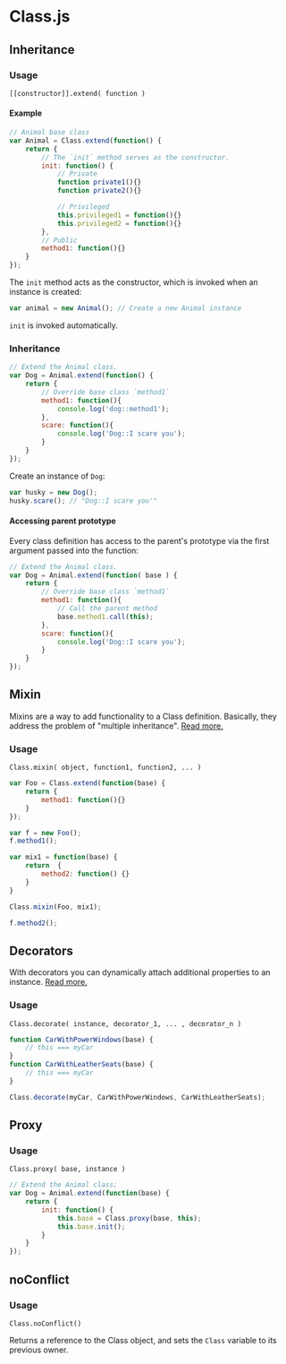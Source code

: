 # Class.js

## Inheritance

### Usage

`[[constructor]].extend( function )`

#### Example

```javascript
// Animal base class
var Animal = Class.extend(function() {
    return {
        // The `init` method serves as the constructor.
        init: function() {
            // Private
            function private1(){}
            function private2(){}

            // Privileged
            this.privileged1 = function(){}
            this.privileged2 = function(){}
        },
        // Public
        method1: function(){}
    }
});
```

The `init` method acts as the constructor, which is invoked when an instance is created:

```javascript
var animal = new Animal(); // Create a new Animal instance
```

`init` is invoked automatically.

### Inheritance

```javascript
// Extend the Animal class.
var Dog = Animal.extend(function() {
    return {
        // Override base class `method1`
        method1: function(){
            console.log('dog::method1');
        },
        scare: function(){
            console.log('Dog::I scare you');
        }
    }
});
```

Create an instance of `Dog`:

```javascript
var husky = new Dog();
husky.scare(); // "Dog::I scare you'"
```

#### Accessing parent prototype

Every class definition has access to the parent's prototype via the first argument passed into the function:

```javascript
// Extend the Animal class.
var Dog = Animal.extend(function( base ) {
    return {
        // Override base class `method1`
        method1: function(){
            // Call the parent method
            base.method1.call(this);
        },
        scare: function(){
            console.log('Dog::I scare you');
        }
    }
});
```

## Mixin

Mixins are a way to add functionality to a Class definition.  Basically, they address the problem of "multiple inheritance".  [Read more.](http://www.joezimjs.com/javascript/javascript-mixins-functional-inheritance/)

### Usage

`Class.mixin( object, function1, function2, ... )`

```javascript
var Foo = Class.extend(function(base) {
    return {
        method1: function(){}
    }
});

var f = new Foo();
f.method1();

var mix1 = function(base) {
    return  {
        method2: function() {}
    }
}

Class.mixin(Foo, mix1);

f.method2();
```

## Decorators

With decorators you can dynamically attach additional properties to an instance.  [Read more.](http://en.wikipedia.org/wiki/Decorator_pattern)

### Usage

`Class.decorate( instance, decorator_1, ... , decorator_n )`

```javascript
function CarWithPowerWindows(base) {
    // this === myCar
}
function CarWithLeatherSeats(base) {
    // this === myCar
}

Class.decorate(myCar, CarWithPowerWindows, CarWithLeatherSeats);
```

## Proxy

### Usage

`Class.proxy( base, instance )`

```javascript
// Extend the Animal class;
var Dog = Animal.extend(function(base) {
    return {
        init: function() {
            this.base = Class.proxy(base, this);
            this.base.init();
        }
    }
});
```

## noConflict

### Usage

`Class.noConflict()`

Returns a reference to the Class object, and sets the `Class` variable to its previous owner.


